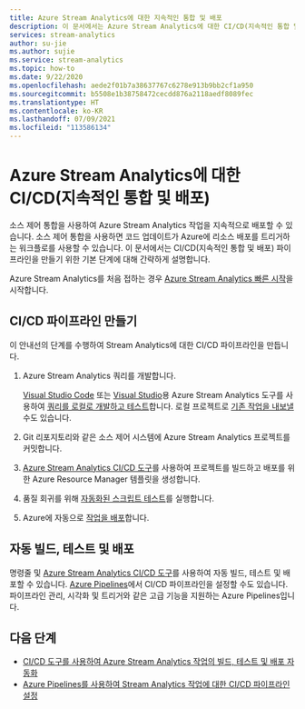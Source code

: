 ```yaml
---
title: Azure Stream Analytics에 대한 지속적인 통합 및 배포
description: 이 문서에서는 Azure Stream Analytics에 대한 CI/CD(지속적인 통합 및 배포) 파이프라인의 개요를 제공합니다.
services: stream-analytics
author: su-jie
ms.author: sujie
ms.service: stream-analytics
ms.topic: how-to
ms.date: 9/22/2020
ms.openlocfilehash: aede2f01b7a38637767c6278e913b9bb2cf1a950
ms.sourcegitcommit: b5508e1b38758472cecdd876a2118aedf8089fec
ms.translationtype: HT
ms.contentlocale: ko-KR
ms.lasthandoff: 07/09/2021
ms.locfileid: "113586134"
---
```

# <a name="continuous-integration-and-deployment-cicd-for-azure-stream-analytics"></a>Azure Stream Analytics에 대한 CI/CD(지속적인 통합 및 배포)

소스 제어 통합을 사용하여 Azure Stream Analytics 작업을 지속적으로 배포할 수 있습니다. 소스 제어 통합을 사용하면 코드 업데이트가 Azure에 리소스 배포를 트리거하는 워크플로를 사용할 수 있습니다. 이 문서에서는 CI/CD(지속적인 통합 및 배포) 파이프라인을 만들기 위한 기본 단계에 대해 간략하게 설명합니다.

Azure Stream Analytics를 처음 접하는 경우 [Azure Stream Analytics 빠른 시작](stream-analytics-quick-create-portal.md)을 시작합니다.

## <a name="create-a-cicd-pipeline"></a>CI/CD 파이프라인 만들기

이 안내선의 단계를 수행하여 Stream Analytics에 대한 CI/CD 파이프라인을 만듭니다.

1. Azure Stream Analytics 쿼리를 개발합니다.

   [Visual Studio Code](./quick-create-visual-studio-code.md) 또는 [Visual Studio](stream-analytics-quick-create-vs.md)용 Azure Stream Analytics 도구를 사용하여 [쿼리를 로컬로 개발하고 테스트](develop-locally.md)합니다. 로컬 프로젝트로 [기존 작업을 내보낼](visual-studio-code-explore-jobs.md#export-a-job-to-a-local-project) 수도 있습니다.

2. Git 리포지토리와 같은 소스 제어 시스템에 Azure Stream Analytics 프로젝트를 커밋합니다.

3. [Azure Stream Analytics CI/CD 도구](cicd-tools.md)를 사용하여 프로젝트를 빌드하고 배포를 위한 Azure Resource Manager 템플릿을 생성합니다.

4. 품질 회귀를 위해 [자동화된 스크립트 테스트](cicd-tools.md#automated-test)를 실행합니다.

5. Azure에 자동으로 [작업을 배포](cicd-tools.md#deploy-to-azure)합니다.

## <a name="auto-build-test-and-deploy"></a>자동 빌드, 테스트 및 배포

명령줄 및 [Azure Stream Analytics CI/CD 도구](cicd-tools.md)를 사용하여 자동 빌드, 테스트 및 배포할 수 있습니다. [Azure Pipelines](set-up-cicd-pipeline.md)에서 CI/CD 파이프라인을 설정할 수도 있습니다. 파이프라인 관리, 시각화 및 트리거와 같은 고급 기능을 지원하는 Azure Pipelines입니다.

## <a name="next-steps"></a>다음 단계

* [CI/CD 도구를 사용하여 Azure Stream Analytics 작업의 빌드, 테스트 및 배포 자동화](cicd-tools.md)
* [Azure Pipelines를 사용하여 Stream Analytics 작업에 대한 CI/CD 파이프라인 설정](set-up-cicd-pipeline.md)
